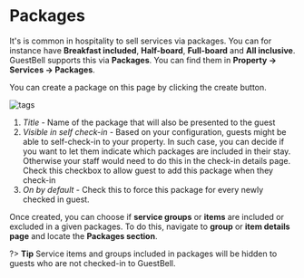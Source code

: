 # Packages

It's is common in hospitality to sell services via packages. You can for instance have **Breakfast included**, **Half-board**, **Full-board** and **All inclusive**. GuestBell supports this via **Packages**. You can find them in **Property -> Services -> Packages**.

You can create a package on this page by clicking the create button.

![tags](https://static.guestbell.com/img/docs/packages/create.png)

1. _Title_ - Name of the package that will also be presented to the guest
2. _Visible in self check-in_ - Based on your configuration, guests might be able to self-check-in to your property. In such case, you can decide if you want to let them indicate which packages are included in their stay. Otherwise your staff would need to do this in the check-in details page. Check this checkbox to allow guest to add this package when they check-in
3. _On by default_ - Check this to force this package for every newly checked in guest.

Once created, you can choose if **service groups** or **items** are included or excluded in a given packages. To do this, navigate to **group** or **item details page** and locate the **Packages section**.

?> **Tip** Service items and groups included in packages will be hidden to guests who are not checked-in to GuestBell.
